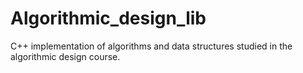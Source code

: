 # Algorithmic_design_lib
C++ implementation of algorithms and data structures studied in the algorithmic design course.

